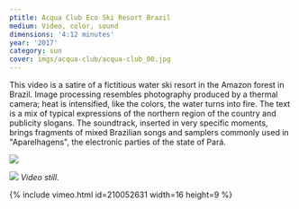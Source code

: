 ```yaml
---
ptitle: Acqua Club Eco Ski Resort Brazil
medium: Video, color, sound
dimensions: '4:12 minutes'
year: '2017'
category: sun
cover: imgs/acqua-club/acqua-club_00.jpg
---
```

This video is a satire of a fictitious water ski resort in the Amazon forest in Brazil. Image processing resembles photography produced by a thermal camera; heat is intensified, like the colors, the water turns into fire. The text is a mix of typical expressions of the northern region of the country and publicity slogans. The soundtrack, inserted in very specific moments, brings fragments of mixed Brazilian songs and samplers commonly used in "Aparelhagens", the electronic parties of the state of Pará.

![]({{site.baseurl}}/imgs/acqua-club/acqua-club_01.jpg)

![]({{site.baseurl}}/imgs/acqua-club/acqua-club_02.jpg)
_Video still._

{% include vimeo.html id=210052631 width=16 height=9 %}
